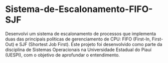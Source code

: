 # Sistema-de-Escalonamento-FIFO-SJF
Desenvolvi um sistema de escalonamento de processos que implementa duas das principais políticas de gerenciamento de CPU: FIFO (First-In, First-Out) e SJF (Shortest Job First). Este projeto foi desenvolvido como parte da disciplina de Sistemas Operacionais na Universidade Estadual do Piauí (UESPI), com o objetivo de aprofundar o entendimento.
